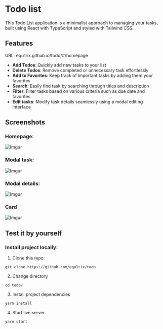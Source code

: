 # Todo list

This Todo List application is a minimalist approach to managing your tasks, built using React with TypeScript and styled with Tailwind CSS.

## Features

URL: equ1rix.github.io/todo/#/homepage

- **Add Todos**: Quickly add new tasks to your list
- **Delete Todos**: Remove completed or unnecessary task effortlessly
- **Add to Favorites**: Keep track of important tasks by adding them your favorites
- **Search**: Easily find task by searching through titles and description
- **Filter**: Filter tasks based on various criteria such as due date and favorites
- **Edit tasks**: Modify task details seamlessly using a modal editing interface

## Screenshots

### Homepage:

![Imgur](https://i.imgur.com/AQKDBnV.png)

### Modal task:

![Imgur](https://i.imgur.com/x8BEhkg.png)

### Modal details:

![Imgur](https://i.imgur.com/ydJzArd.png)

### Card

![Imgur](https://i.imgur.com/NCdNa7C.png)

## Test it by yourself

### Install project locally:

1. Clone this repo:

`git clone https://github.com/equ1rix/todo`

2. Change directory

`cd todo/`

3. Install project dependencies

`yarn install`

4. Start live server

`yarn start`
